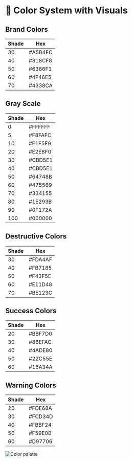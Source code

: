 # 🎨 Color System with Visuals

## Brand Colors
| Shade | Hex     |
|-------|---------|
| 30    | #A5B4FC |
| 40    | #818CF8 |
| 50    | #6366F1 |
| 60    | #4F46E5 |
| 70    | #4338CA |

## Gray Scale
| Shade | Hex     |
|-------|---------|
| 0     | #FFFFFF |
| 5     | #F8FAFC |
| 10    | #F1F5F9 |
| 20    | #E2E8F0 |
| 30    | #CBD5E1 |
| 40    | #CBD5E1 |
| 50    | #64748B |
| 60    | #475569 |
| 70    | #334155 |
| 80    | #1E293B |
| 90    | #0F172A |
| 100   | #000000 |

## Destructive Colors
| Shade | Hex     |
|-------|---------|
| 30    | #FDA4AF |
| 40    | #FB7185 |
| 50    | #F43F5E |
| 60    | #E11D48 |
| 70    | #BE123C |

## Success Colors
| Shade | Hex     |
|-------|---------|
| 20    | #BBF7D0 |
| 30    | #86EFAC |
| 40    | #4ADE80 |
| 50    | #22C55E |
| 60    | #16A34A |

## Warning Colors
| Shade | Hex     |
|-------|---------|
| 20    | #FDE68A |
| 30    | #FCD34D |
| 40    | #FBBF24 |
| 50    | #F59E0B |
| 60    | #D97706 |


![Color palette](https://github.com/mohvmed18/Bazaar/blob/7db1926a2cd8543cdf4091af524a80d849b3e035/assets/color%20palette.png)
